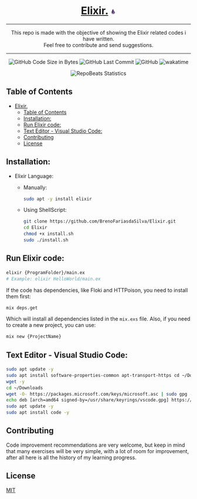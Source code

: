 <div align="center">
  
# [Elixir.](https://github.com/BrenoFariasdaSilva/Elixir) <img src="https://github.com/devicons/devicon/blob/master/icons/elixir/elixir-original.svg"  width="3%" height="3%">

</div>

<div align="center">
  
---

This repo is made with the objective of showing the Elixir related codes i have written. \
Feel free to contribute and send suggestions.
  
---

</div>

<div align="center">

![GitHub Code Size in Bytes](https://img.shields.io/github/languages/code-size/BrenoFariasdaSilva/Elixir)
![GitHub Last Commit](https://img.shields.io/github/last-commit/BrenoFariasdaSilva/Elixir)
![GitHub](https://img.shields.io/github/license/BrenoFariasdaSilva/Elixir)
![wakatime](https://wakatime.com/badge/github/BrenoFariasdaSilva/Elixir.svg)

</div>

<div align="center">
  
![RepoBeats Statistics](https://repobeats.axiom.co/api/embed/723c41838244a8a91d0f32bca980c00741d1162d.svg "Repobeats analytics image")

</div>

## Table of Contents
- [Elixir. ](#elixir-)
	- [Table of Contents](#table-of-contents)
	- [Installation:](#installation)
	- [Run Elixir code:](#run-elixir-code)
	- [Text Editor - Visual Studio Code:](#text-editor---visual-studio-code)
	- [Contributing](#contributing)
	- [License](#license)


## Installation:
* Elixir Language:

	* Manually:
		```bash
		sudo apt -y install elixir
		```

	* Using ShellScript:
		```bash
		git clone https://github.com/BrenoFariasdaSilva/Elixir.git
		cd Elixir
		chmod +x install.sh
		sudo ./install.sh
		```

## Run Elixir code:
```bash
elixir {ProgramFolder}/main.ex
# Example: elixir HelloWorld/main.ex
```
If the code has dependencies, like Floki and HTTPoison, you need to install them first:
```bash
mix deps.get
```
Which will install all dependencies listed in the `mix.exs` file. Also, if you need to create a new project, you can use:
```bash
mix new {ProjectName}
```

## Text Editor - Visual Studio Code:
```bash
sudo apt update -y
sudo apt install software-properties-common apt-transport-https cd ~/Downloads
wget -y
cd ~/Downloads
wget -O- https://packages.microsoft.com/keys/microsoft.asc | sudo gpg --dearmor | sudo tee /usr/share/keyrings/vscode.gpg
echo deb [arch=amd64 signed-by=/usr/share/keyrings/vscode.gpg] https://packages.microsoft.com/repos/vscode stable main | sudo tee /etc/apt/sources.list.d/vscode.list
sudo apt update -y
sudo apt install code -y
```

## Contributing
Code improvement recommendations are very welcome, but keep in mind that many exercises will be very simple, with a lot of room for improvement, after all here is all the history of my learning progress.

## License
[MIT](https://choosealicense.com/licenses/mit/)
